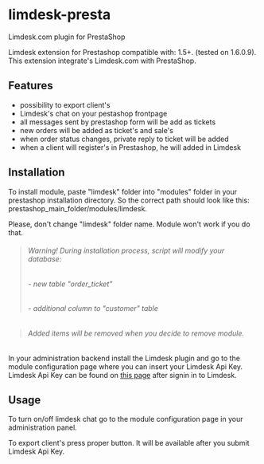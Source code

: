 limdesk-presta
==============

Limdesk.com plugin for PrestaShop

Limdesk extension for Prestashop compatible with: 1.5+. (tested on 1.6.0.9). 
This extension integrate's Limdesk.com with PrestaShop.


## Features

- possibility to export client's
- Limdesk's chat on your pestashop frontpage
- all messages sent by prestashop form will be add as tickets
- new orders will be added as ticket's and sale's
- when order status changes, private reply to ticket will be added
- when a client will register's in Prestashop, he will added in Limdesk



## Installation

To install module, paste "limdesk" folder into "modules" folder in your 
prestashop installation directory. So the correct path should look like this:
prestashop_main_folder/modules/limdesk.

Please, don't change "limdesk" folder name. 
Module won't work if you do that.

> ###### Warning! During installation process, script will modify your database:
> ###### - new table "order_ticket"
> ###### - additional column to "customer" table

> ###### Added items will be removed when you decide to remove module. 

In your administration backend install the Limdesk plugin and go to the 
module configuration page where you can insert your Limdesk Api Key.
Limdesk Api Key can be found on 
[this page](https://cloud.limdesk.com/settings/integration/api) 
after signin in to Limdesk.


## Usage
To turn on/off limdesk chat go to the module configuration page in your 
administration panel. 

To export client's press proper button. It will be available after you submit 
Limdesk Api Key.